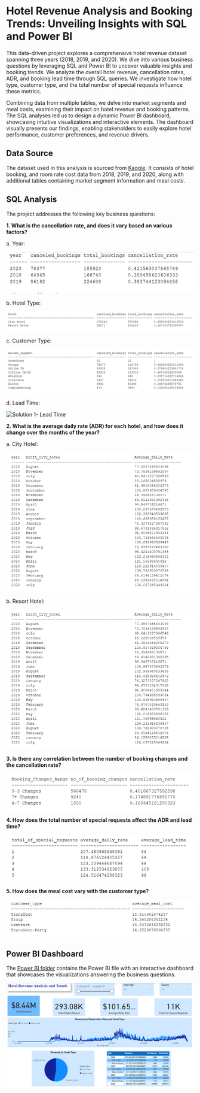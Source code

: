 # Hotel Revenue Analysis and Booking Trends: Unveiling Insights with SQL and Power BI
This data-driven project explores a comprehensive hotel revenue dataset spanning three years (2018, 2019, and 2020). We dive into various business questions by leveraging SQL and Power BI to uncover valuable insights and booking trends. We analyze the overall hotel revenue, cancellation rates, ADR, and booking lead time through SQL queries. We investigate how hotel type, customer type, and the total number of special requests influence these metrics.

Combining data from multiple tables, we delve into market segments and meal costs, examining their impact on hotel revenue and booking patterns. The SQL analyses led us to design a dynamic Power BI dashboard, showcasing intuitive visualizations and interactive elements. The dashboard visually presents our findings, enabling stakeholders to easily explore hotel performance, customer preferences, and revenue drivers.

## Data Source
The dataset used in this analysis is sourced from [Kaggle](https://www.kaggle.com/datasets/govindkrishnadas/hotel-revenue). It consists of hotel booking, and room rate cost data from 2018, 2019, and 2020, along with additional tables containing market segment information and meal costs.

## SQL Analysis
The project addresses the following key business questions:

**1. What is the cancellation rate, and does it vary based on various factors?**

a. Year:

![Solution 1- Year](https://github.com/anirudhaangiras/Hotel-Revenue-Analysis-And-Trends/blob/main/SQL/1.1.png)

b. Hotel Type:

![Solution 1- Hotel](https://github.com/anirudhaangiras/Hotel-Revenue-Analysis-And-Trends/blob/main/SQL/1.2.png)

c. Customer Type:

![Solution 1- Customer Type](https://github.com/anirudhaangiras/Hotel-Revenue-Analysis-And-Trends/blob/main/SQL/1.3.png)

d. Lead Time:

![Solution 1- Lead Time]([link](https://github.com/anirudhaangiras/Hotel-Revenue-Analysis-And-Trends/blob/main/SQL/1.4.png))

**2. What is the average daily rate (ADR) for each hotel, and how does it change over the months of the year?**

a. City Hotel:

![Solution 2- City Hotel](https://github.com/anirudhaangiras/Hotel-Revenue-Analysis-And-Trends/blob/main/SQL/2.1.png)

b. Resort Hotel:

![Solution 2- Resort Hotel](https://github.com/anirudhaangiras/Hotel-Revenue-Analysis-And-Trends/blob/main/SQL/2.1.png)

**3. Is there any correlation between the number of booking changes and the cancellation rate?**

![Solution 3](https://github.com/anirudhaangiras/Hotel-Revenue-Analysis-And-Trends/blob/main/SQL/3.png)

**4. How does the total number of special requests affect the ADR and lead time?**

![Solution 4](https://github.com/anirudhaangiras/Hotel-Revenue-Analysis-And-Trends/blob/main/SQL/4.png)

**5. How does the meal cost vary with the customer type?**

![Solution 5](https://github.com/anirudhaangiras/Hotel-Revenue-Analysis-And-Trends/blob/main/SQL/5.png)

## Power BI Dashboard

The [Power BI folder](https://github.com/anirudhaangiras/Hotel-Revenue-Analysis-And-Trends/tree/main/PowerBI) contains the Power BI file with an interactive dashboard that showcases the visualizations answering the business questions.

![Dashboard](https://github.com/anirudhaangiras/Hotel-Revenue-Analysis-And-Trends/blob/main/PowerBI/Hotel_Revenue_Dashboard.png)


